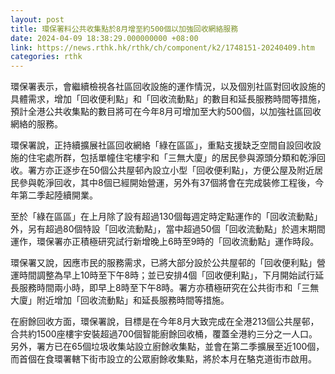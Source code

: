 ```yaml
---
layout: post
title: 環保署料公共收集點於8月增至約500個以加強回收網絡服務
date: 2024-04-09 18:38:29.000000000 +08:00
link: https://news.rthk.hk/rthk/ch/component/k2/1748151-20240409.htm
categories: rthk
---
```


環保署表示，會繼續檢視各社區回收設施的運作情況，以及個別社區對回收設施的具體需求，增加「回收便利點」和「回收流動點」的數目和延長服務時間等措施，預計全港公共收集點的數目將可在今年8月可增加至大約500個，以加強社區回收網絡的服務。

環保署說，正持續擴展社區回收網絡「綠在區區」，重點支援缺乏空間自設回收設施的住宅處所群，包括單幢住宅樓宇和「三無大廈」的居民參與源頭分類和乾淨回收。署方亦正逐步在50個公共屋邨內設立小型「回收便利點」，方便公屋及附近居民參與乾淨回收，其中8個已經開始營運，另外有37個將會在完成裝修工程後，今年第二季起陸續開業。

至於「綠在區區」在上月除了設有超過130個每週定時定點運作的「回收流動點」外，另有超過80個特設「回收流動點」，當中超過50個「回收流動點」於週末期間運作，環保署亦正積極研究試行新增晚上6時至9時的「回收流動點」運作時段。

環保署又說，因應市民的服務需求，已將大部分設於公共屋邨的「回收便利點」營運時間調整為早上10時至下午8時；並已安排4個「回收便利點」，下月開始試行延長服務時間兩小時，即早上8時至下午8時。署方亦積極研究在公共街市和「三無大廈」附近增加「回收流動點」和延長服務時間等措施。

在廚餘回收方面，環保署說，目標是在今年8月大致完成在全港213個公共屋邨，合共約1500座樓宇安裝超過700個智能廚餘回收桶，覆蓋全港約三分之一人口。另外，署方已在65個垃圾收集站設立廚餘收集點，並會在第二季擴展至近100個，而首個在食環署轄下街市設立的公眾廚餘收集點，將於本月在駱克道街市啟用。
